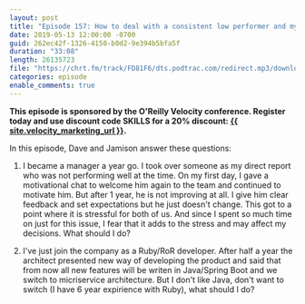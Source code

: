 ```yaml
---
layout: post
title: "Episode 157: How to deal with a consistent low performer and my architect wants me to switch from Ruby to Java"
date: 2019-05-13 12:00:00 -0700
guid: 262ec42f-1326-4150-b0d2-9e394b5bfa5f
duration: "33:08"
length: 26135723
file: "https://chrt.fm/track/FD81F6/dts.podtrac.com/redirect.mp3/download.softskills.audio/sse-157.mp3"
categories: episode
enable_comments: true
---
```


<b>This episode is sponsored by the O'Reilly Velocity conference. Register today and use discount
code SKILLS for a 20% discount:
<a href="{{ site.velocity_marketing_url }}">{{ site.velocity_marketing_url }}</a>.</b>

In this episode, Dave and Jamison answer these questions:

1. I became a manager a year go. I took over someone as my direct report who was not performing well at the time. On my first day, I gave a motivational chat to welcome him again to the team and continued to motivate him. But after 1 year, he is not improving at all. I give him clear feedback and set expectations but he just doesn't change. This got to a point where it is stressful for both of us. And since I spent so much time on just for this issue, I fear that it adds to the stress and may affect my decisions. What should I do?


2. I've just join the company as a Ruby/RoR developer. After half a year the architect presented new way of developing the product and said that from now all new features will be writen in Java/Spring Boot and we switch to micriservice architecture. But I don't like Java, don't want to switch (I have 6 year expirience with Ruby), what should I do?
